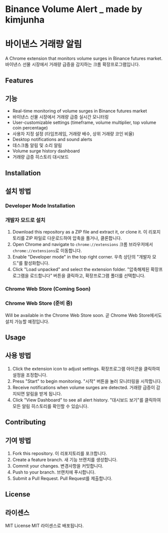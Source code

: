 # Binance Volume Alert _ made by kimjunha
# 바이낸스 거래량 알림

A Chrome extension that monitors volume surges in Binance futures market.
바이낸스 선물 시장에서 거래량 급증을 감지하는 크롬 확장프로그램입니다.

## Features
## 기능

- Real-time monitoring of volume surges in Binance futures market
- 바이낸스 선물 시장에서 거래량 급증 실시간 모니터링
- User-customizable settings (timeframe, volume multiplier, top volume coin percentage)
- 사용자 지정 설정 (타임프레임, 거래량 배수, 상위 거래량 코인 비율)
- Desktop notifications and sound alerts
- 데스크톱 알림 및 소리 알림
- Volume surge history dashboard
- 거래량 급증 히스토리 대시보드

## Installation
## 설치 방법

### Developer Mode Installation
### 개발자 모드로 설치

1. Download this repository as a ZIP file and extract it, or clone it.
   이 리포지토리를 ZIP 파일로 다운로드하여 압축을 풀거나, 클론합니다.
2. Open Chrome and navigate to `chrome://extensions`
   크롬 브라우저에서 `chrome://extensions`로 이동합니다.
3. Enable "Developer mode" in the top right corner.
   우측 상단의 "개발자 모드"를 활성화합니다.
4. Click "Load unpacked" and select the extension folder.
   "압축해제된 확장프로그램을 로드합니다" 버튼을 클릭하고, 확장프로그램 폴더를 선택합니다.

### Chrome Web Store (Coming Soon)
### Chrome Web Store (준비 중)

Will be available in the Chrome Web Store soon.
곧 Chrome Web Store에서도 설치 가능할 예정입니다.

## Usage
## 사용 방법

1. Click the extension icon to adjust settings.
   확장프로그램 아이콘을 클릭하여 설정을 조정합니다.
2. Press "Start" to begin monitoring.
   "시작" 버튼을 눌러 모니터링을 시작합니다.
3. Receive notifications when volume surges are detected.
   거래량 급증이 감지되면 알림을 받게 됩니다.
4. Click "View Dashboard" to see all alert history.
   "대시보드 보기"를 클릭하여 모든 알림 히스토리를 확인할 수 있습니다.

## Contributing
## 기여 방법

1. Fork this repository.
   이 리포지토리를 포크합니다.
2. Create a feature branch.
   새 기능 브랜치를 생성합니다.
3. Commit your changes.
   변경사항을 커밋합니다.
4. Push to your branch.
   브랜치에 푸시합니다.
5. Submit a Pull Request.
   Pull Request를 제출합니다.

## License
## 라이센스

MIT License
MIT 라이센스로 배포됩니다.
